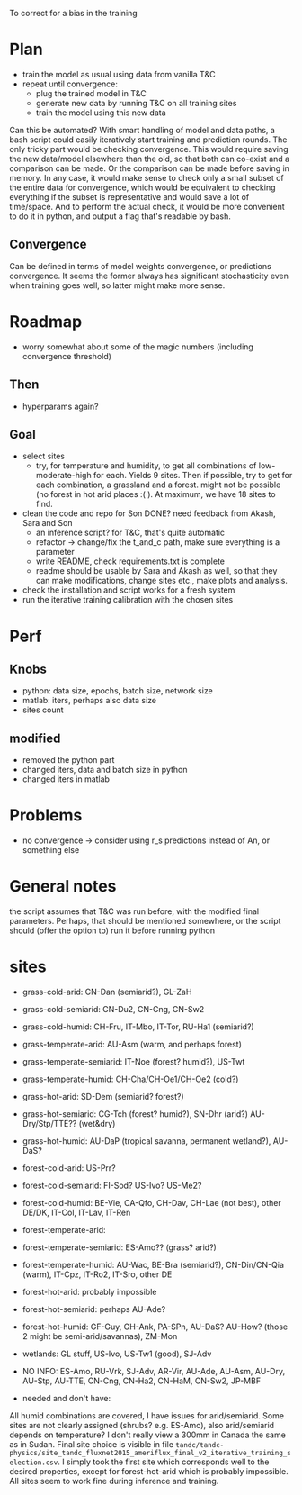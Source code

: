 To correct for a bias in the training

# Plan
* train the model as usual using data from vanilla T&C
* repeat until convergence:
    * plug the trained model in T&C
    * generate new data by running T&C on all training sites
    * train the model using this new data

Can this be automated?
With smart handling of model and data paths, a bash script could easily iteratively start training and prediction rounds.
The only tricky part would be checking convergence. This would require saving the new data/model elsewhere than the old, so that both can co-exist and a comparison can be made. Or the comparison can be made before saving in memory. In any case, it would make sense to check only a small subset of the entire data for convergence, which would be equivalent to checking everything if the subset is representative and would save a lot of time/space. 
And to perform the actual check, it would be more convenient to do it in python, and output a flag that's readable by bash.

## Convergence
Can be defined in terms of model weights convergence, or predictions convergence. It seems the former always has significant stochasticity even when training goes well, so latter might make more sense.

# Roadmap
* worry somewhat about some of the magic numbers (including convergence threshold)

## Then
* hyperparams again?

## Goal
* select sites
    * try, for temperature and humidity, to get all combinations of low-moderate-high for each. Yields 9 sites. Then if possible, try to get for each combination, a grassland and a forest. might not be possible (no forest in hot arid places :( ). At maximum, we have 18 sites to find.
* clean the code and repo for Son DONE? need feedback from Akash, Sara and Son
    * an inference script? for T&C, that's quite automatic
    * refactor -> change/fix the t_and_c path, make sure everything is a parameter
    * write README, check requirements.txt is complete
    * readme should be usable by Sara and Akash as well, so that they can make modifications, change sites etc., make plots and analysis.
* check the installation and script works for a fresh system 
* run the iterative training calibration with the chosen sites

# Perf
## Knobs
* python: data size, epochs, batch size, network size
* matlab: iters, perhaps also data size
* sites count
## modified
* removed the python part
* changed iters, data and batch size in python
* changed iters in matlab

# Problems
* no convergence -> consider using r_s predictions instead of An, or something else

# General notes
the script assumes that T&C was run before, with the modified final parameters. Perhaps, that should be mentioned somewhere, or the script should (offer the option to) run it before running python

# sites
* grass-cold-arid: CN-Dan (semiarid?), GL-ZaH
* grass-cold-semiarid: CN-Du2, CN-Cng, CN-Sw2
* grass-cold-humid: CH-Fru, IT-Mbo, IT-Tor, RU-Ha1 (semiarid?)
* grass-temperate-arid: AU-Asm (warm, and perhaps forest)
* grass-temperate-semiarid: IT-Noe (forest? humid?), US-Twt
* grass-temperate-humid: CH-Cha/CH-Oe1/CH-Oe2 (cold?)
* grass-hot-arid: SD-Dem (semiarid? forest?)
* grass-hot-semiarid: CG-Tch (forest? humid?), SN-Dhr (arid?) AU-Dry/Stp/TTE?? (wet&dry)
* grass-hot-humid: AU-DaP (tropical savanna, permanent wetland?), AU-DaS?
* forest-cold-arid: US-Prr?
* forest-cold-semiarid: FI-Sod? US-Ivo? US-Me2?
* forest-cold-humid: BE-Vie, CA-Qfo, CH-Dav, CH-Lae (not best), other DE/DK, IT-Col, IT-Lav, IT-Ren
* forest-temperate-arid: 
* forest-temperate-semiarid: ES-Amo?? (grass? arid?)
* forest-temperate-humid: AU-Wac, BE-Bra (semiarid?), CN-Din/CN-Qia (warm), IT-Cpz, IT-Ro2, IT-Sro, other DE
* forest-hot-arid: probably impossible
* forest-hot-semiarid: perhaps AU-Ade?
* forest-hot-humid: GF-Guy, GH-Ank, PA-SPn, AU-DaS? AU-How? (those 2 might be semi-arid/savannas), ZM-Mon

* wetlands: GL stuff, US-Ivo, US-Tw1 (good), SJ-Adv

* NO INFO: ES-Amo, RU-Vrk, SJ-Adv, AR-Vir, AU-Ade, AU-Asm, AU-Dry, AU-Stp, AU-TTE, CN-Cng, CN-Ha2, CN-HaM, CN-Sw2, JP-MBF

* needed and don't have:


All humid combinations are covered, I have issues for arid/semiarid. Some sites are not clearly assigned (shrubs? e.g. ES-Amo), also arid/semiarid depends on temperature? I don't really view a 300mm in Canada the same as in Sudan.
Final site choice is visible in file ```tandc/tandc-physics/site_tandc_fluxnet2015_ameriflux_final_v2_iterative_training_selection.csv```. I simply took the first site which corresponds well to the desired properties, except for forest-hot-arid which is probably impossible. All sites seem to work fine during inference and training.